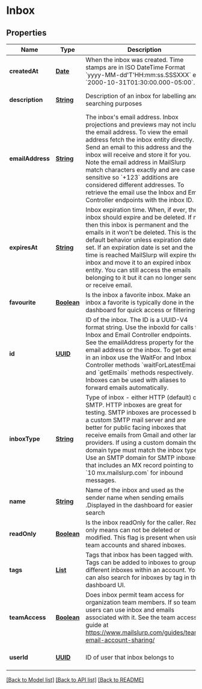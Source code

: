 # Inbox
## Properties

Name | Type | Description | Notes
------------ | ------------- | ------------- | -------------
**createdAt** | [**Date**](DateTime) | When the inbox was created. Time stamps are in ISO DateTime Format &#x60;yyyy-MM-dd&#39;T&#39;HH:mm:ss.SSSXXX&#x60; e.g. &#x60;2000-10-31T01:30:00.000-05:00&#x60;. | [optional] [default to null]
**description** | [**String**](string) | Description of an inbox for labelling and searching purposes | [optional] [default to null]
**emailAddress** | [**String**](string) | The inbox&#39;s email address. Inbox projections and previews may not include the email address. To view the email address fetch the inbox entity directly. Send an email to this address and the inbox will receive and store it for you. Note the email address in MailSlurp match characters exactly and are case sensitive so &#x60;+123&#x60; additions are considered different addresses. To retrieve the email use the Inbox and Email Controller endpoints with the inbox ID. | [optional] [default to null]
**expiresAt** | [**String**](string) | Inbox expiration time. When, if ever, the inbox should expire and be deleted. If null then this inbox is permanent and the emails in it won&#39;t be deleted. This is the default behavior unless expiration date is set. If an expiration date is set and the time is reached MailSlurp will expire the inbox and move it to an expired inbox entity. You can still access the emails belonging to it but it can no longer send or receive email. | [optional] [default to null]
**favourite** | [**Boolean**](boolean) | Is the inbox a favorite inbox. Make an inbox a favorite is typically done in the dashboard for quick access or filtering | [optional] [default to null]
**id** | [**UUID**](UUID) | ID of the inbox. The ID is a UUID-V4 format string. Use the inboxId for calls to Inbox and Email Controller endpoints. See the emailAddress property for the email address or the inbox. To get emails in an inbox use the WaitFor and Inbox Controller methods &#x60;waitForLatestEmail&#x60; and &#x60;getEmails&#x60; methods respectively. Inboxes can be used with aliases to forward emails automatically. | [optional] [default to null]
**inboxType** | [**String**](string) | Type of inbox - either HTTP (default) or SMTP. HTTP inboxes are great for testing. SMTP inboxes are processed by a custom SMTP mail server and are better for public facing inboxes that receive emails from Gmail and other large providers. If using a custom domain the domain type must match the inbox type. Use an SMTP domain for SMTP inboxes that includes an MX record pointing to &#x60;10 mx.mailslurp.com&#x60; for inbound messages. | [optional] [default to null]
**name** | [**String**](string) | Name of the inbox and used as the sender name when sending emails .Displayed in the dashboard for easier search | [optional] [default to null]
**readOnly** | [**Boolean**](boolean) | Is the inbox readOnly for the caller. Read only means can not be deleted or modified. This flag is present when using team accounts and shared inboxes. | [optional] [default to null]
**tags** | [**List**](string) | Tags that inbox has been tagged with. Tags can be added to inboxes to group different inboxes within an account. You can also search for inboxes by tag in the dashboard UI. | [optional] [default to null]
**teamAccess** | [**Boolean**](boolean) | Does inbox permit team access for organization team members. If so team users can use inbox and emails associated with it. See the team access guide at https://www.mailslurp.com/guides/team-email-account-sharing/ | [optional] [default to null]
**userId** | [**UUID**](UUID) | ID of user that inbox belongs to | [optional] [default to null]

[[Back to Model list]](../README#documentation-for-models) [[Back to API list]](../README#documentation-for-api-endpoints) [[Back to README]](../README)

